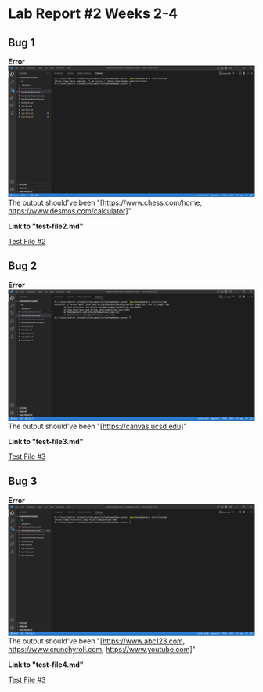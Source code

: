 # Lab Report #2 Weeks 2-4

## Bug 1

**Error**
![Image](error1.png)
The output should've been "[https://www.chess.com/home, https://www.desmos.com/calculator]"

**Link to "test-file2.md"**

[Test File #2](https://github.com/damiyu/markdown-parser/blob/main/test-file2.md)

## Bug 2

**Error**
![Image](error2.png)
The output should've been "[https://canvas.ucsd.edu]"

**Link to "test-file3.md"**

[Test File #3](https://github.com/damiyu/markdown-parser/blob/main/test-file3.md)

## Bug 3

**Error**
![Image](error3.png)
The output should've been "[https://www.abc123.com, https://www.crunchyroll.com, https://www.youtube.com]"

**Link to "test-file4.md"**

[Test File #3](https://github.com/damiyu/markdown-parser/blob/main/test-file4.md)
